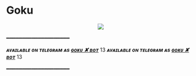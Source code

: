 # Goku

<p align="center">

  <img src="https://telegra.ph/file/07f91d036eb4759966e52.jpg">

</p>

━━━━━━━━━━━━━━━━━━━━

 _**ᴀᴠᴀɪʟᴀʙʟᴇ ᴏɴ ᴛᴇʟᴇɢʀᴀᴍ ᴀs [ɢᴏᴋᴜ ✘ ʙᴏᴛ](https://t.me/GokuXbot)**_
13
 _**ᴀᴠᴀɪʟᴀʙʟᴇ ᴏɴ ᴛᴇʟᴇɢʀᴀᴍ ᴀs [ɢᴏᴋᴜ ✘ ʙᴏᴛ](https://t.me/GokuXbot)**_
13



━━━━━━━━━━━━━━━━━━━━



